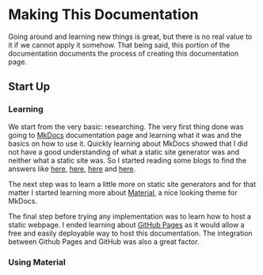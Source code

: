# Making This Documentation
Going around and learning new things is great, but there is no real value to it if we cannot apply it somehow. That being said, this portion of the documentation documents the process of creating this documentation page.

## Start Up
### __Learning__
We start from the very basic: researching. The very first thing done was going to [MkDocs](https://www.mkdocs.org/) documentation page and learning what it was and the basics on how to use it. Quickly learning about MkDocs showed that I did not have a good understanding of what a static site generator was and neither what a static site was. So I started reading some blogs to find the answers like [here](https://techterms.com/definition/staticwebsite), [here](https://en.wikipedia.org/wiki/Static_web_page), [here](https://www.netlify.com/blog/2020/04/14/what-is-a-static-site-generator-and-3-ways-to-find-the-best-one/) and [here](https://idratherbewriting.com/learnapidoc/pubapis_static_site_generators.html).

The next step was to learn a little more on static site generators and for that matter I started learning more about [Material](https://squidfunk.github.io/mkdocs-material/), a nice looking theme for MkDocs. 

The final step before trying any implementation was to learn how to host a static webpage. I ended learning about [GitHub Pages](https://pages.github.com/) as it would allow a free and easily deployable way to host this documentation. The integration between Github Pages and GitHub was also a great factor.

### __Using Material__

